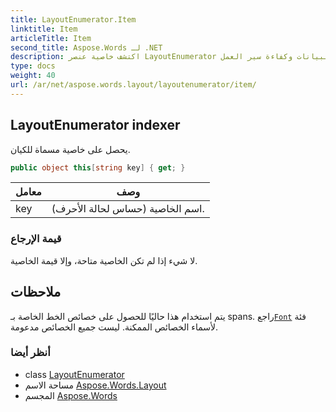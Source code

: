 ```yaml
---
title: LayoutEnumerator.Item
linktitle: Item
articleTitle: Item
second_title: Aspose.Words لـ .NET
description: اكتشف خاصية عنصر LayoutEnumerator للوصول إلى خصائص الكيان المسماة بسهولة، مما يعزز إدارة البيانات وكفاءة سير العمل.
type: docs
weight: 40
url: /ar/net/aspose.words.layout/layoutenumerator/item/
---
```

## LayoutEnumerator indexer

يحصل على خاصية مسماة للكيان.

```csharp
public object this[string key] { get; }
```

| معامل | وصف |
| --- | --- |
| key | اسم الخاصية (حساس لحالة الأحرف). |

### قيمة الإرجاع

لا شيء إذا لم تكن الخاصية متاحة، وإلا قيمة الخاصية.

## ملاحظات

يتم استخدام هذا حاليًا للحصول على خصائص الخط الخاصة بـ spans. راجع[`Font`](../../../aspose.words/font/) فئة لأسماء الخصائص الممكنة. ليست جميع الخصائص مدعومة.

### أنظر أيضا

* class [LayoutEnumerator](../)
* مساحة الاسم [Aspose.Words.Layout](../../../aspose.words.layout/)
* المجسم [Aspose.Words](../../../)
